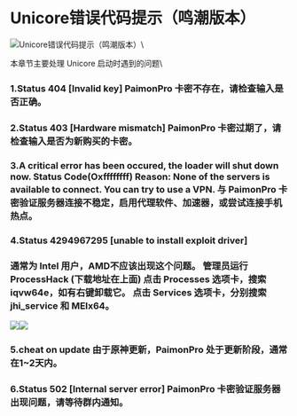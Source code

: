 # Unicore错误代码提示（鸣潮版本）

![](https://tc-cdn.flowus.cn/oss/9967c7e3-3fd5-44a4-ae01-e5e209c2334b/UN.png?time=1723194900\&token=1fab59f9b633eff691ef05aaa1e04fe05e1e99a1dc135111763c58be6040e3e3\&role=sharePaid\&x-oss-process=image/resize,w\_256/quality,q\_80/)Unicore错误代码提示（鸣潮版本）\


本章节主要处理 Unicore 启动时遇到的问题\



### 1.Status 404 \[lnvalid key] PaimonPro 卡密不存在，请检查输入是否正确。 

### 2.Status 403 \[Hardware mismatch] PaimonPro 卡密过期了，请检查输入是否为新购买的卡密。 

### 3.A critical error has been occured, the loader will shut down now. Status Code(Oxffffffff) Reason: None of the servers is available to connect. You can try to use a VPN. 与 PaimonPro 卡密验证服务器连接不稳定，启用代理软件、加速器，或尝试连接手机热点。 

### 4.Status 4294967295 \[unable to install exploit driver] 

### 通常为 Intel 用户，AMD不应该出现这个问题。 管理员运行 ProcessHack (下载地址在上面) 点击 Processes 选项卡，搜索 iqvw64e，如有右键卸载它。 点击 Services 选项卡，分别搜索 jhi\_service 和 MEIx64。 

![](https://tc-cdn.flowus.cn/oss/06b901f4-7db7-451b-bce6-14e55d9a429e/image.png?time=1723194900\&token=a4ab2f9755cd3453e3e8cc96851266be22fe2f1fe28c5860838c025838eb56f9\&role=sharePaid)![](https://tc-cdn.flowus.cn/oss/c7ce0bf8-3e4f-42e9-bbfa-7d01840e7c8b/image.png?time=1723194900\&token=6d89bc5f428677df74b6981fd721ff49d40d23e4a8a45d536ccd49b0709241ef\&role=sharePaid)

### 5.cheat on update 由于原神更新，PaimonPro 处于更新阶段，通常在1\~2天内。 

### 6.Status 502 \[lnternal server error] PaimonPro 卡密验证服务器出现问题，请等待群内通知。 
